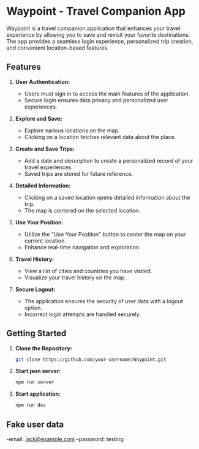 # Waypoint - Travel Companion App

Waypoint is a travel companion application that enhances your travel experience by allowing you to save and revisit your favorite destinations. The app provides a seamless login experience, personalized trip creation, and convenient location-based features.

## Features

1. **User Authentication:**
   - Users must sign in to access the main features of the application.
   - Secure login ensures data privacy and personalized user experiences.

2. **Explore and Save:**
   - Explore various locations on the map.
   - Clicking on a location fetches relevant data about the place.

3. **Create and Save Trips:**
   - Add a date and description to create a personalized record of your travel experiences.
   - Saved trips are stored for future reference.

4. **Detailed Information:**
   - Clicking on a saved location opens detailed information about the trip.
   - The map is centered on the selected location.

5. **Use Your Position:**
   - Utilize the "Use Your Position" button to center the map on your current location.
   - Enhance real-time navigation and exploration.

6. **Travel History:**
   - View a list of cities and countries you have visited.
   - Visualize your travel history on the map.

7. **Secure Logout:**
   - The application ensures the security of user data with a logout option.
   - Incorrect login attempts are handled securely.

## Getting Started

1. **Clone the Repository:**
   ```bash
   git clone https://github.com/your-username/Waypoint.git
2. **Start json server:**
   ```bash
   npm run server
3. **Start application:**
   ```bash
   npm run dev

## Fake user data
-email: jack@example.com
-password: testing
